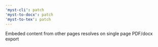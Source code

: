 ```yaml
---
'myst-cli': patch
'myst-to-docx': patch
'myst-to-tex': patch
---
```


Embeded content from other pages resolves on single page PDF/docx export
